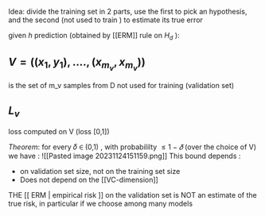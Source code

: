 Idea: divide the training set in 2 parts, use the first to pick an hypothesis, and the second (not used to train ) to estimate its true error 

given $h$ prediction (obtained by [[ERM]] rule on  $H_d$ ):

## $V = ((x_1,y_1),....,(x_{m_v},x_{m_v}))$ 
is the set of m_v samples from D not used for training (validation set)
## $L_v$  
loss computed on V (loss \[0,1\])

$Theorem :$
for every 𝛿 ∈ (0,1) , with probabililty $\leq 1-𝛿$ (over the choice of V)
we have :
![[Pasted image 20231124151159.png]]
This bound depends : 
- on validation set size, not on the training set size
- Does not depend on the [[VC-dimension]]

THE [[ ERM | empirical risk ]] on the validation set is NOT an estimate of the true risk,  in particular if we choose among many models


